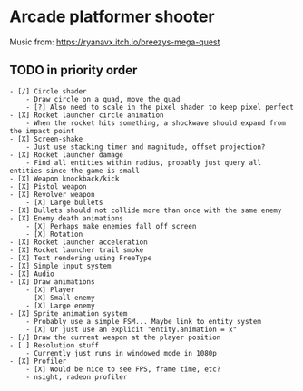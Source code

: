 # Arcade platformer shooter

Music from:
    https://ryanavx.itch.io/breezys-mega-quest

## TODO in priority order
    - [/] Circle shader
        - Draw circle on a quad, move the quad
        - [?] Also need to scale in the pixel shader to keep pixel perfect
    - [X] Rocket launcher circle animation
        - When the rocket hits something, a shockwave should expand from the impact point
    - [X] Screen-shake
        - Just use stacking timer and magnitude, offset projection?
    - [X] Rocket launcher damage 
        - Find all entities within radius, probably just query all entities since the game is small
    - [X] Weapon knockback/kick
    - [X] Pistol weapon
    - [X] Revolver weapon
        - [X] Large bullets
    - [X] Bullets should not collide more than once with the same enemy
    - [X] Enemy death animations
        - [X] Perhaps make enemies fall off screen
        - [X] Rotation
    - [X] Rocket launcher acceleration
    - [X] Rocket launcher trail smoke
    - [X] Text rendering using FreeType
    - [X] Simple input system
    - [X] Audio
    - [X] Draw animations
        - [X] Player
        - [X] Small enemy
        - [X] Large enemy
    - [X] Sprite animation system
        - Probably use a simple FSM... Maybe link to entity system
        - [X] Or just use an explicit "entity.animation = x"
    - [/] Draw the current weapon at the player position
    - [ ] Resolution stuff
        - Currently just runs in windowed mode in 1080p 
    - [X] Profiler
        - [X] Would be nice to see FPS, frame time, etc?
        - nsight, radeon profiler
